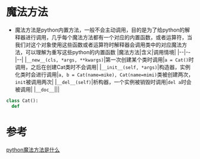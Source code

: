 # 魔法方法
* 魔法方法是python内置方法，一般不会主动调用，目的是为了给python的解释器进行调用，几乎每个魔法方法都有一个对应的内置函数，或者运算符，当我们对这个对象使用这些函数或者运算符时解释器会调用类中的对应魔法方法，可以理解为重写这些python的内置函数
|魔法方法|含义|调用情境|
|--|--|--|
|`__new__(cls, *args, **kwargs)`|第一次创建某个类时调用|`a = Cat()`时调用，之后在创建Cat类时不会调用|
|`__init__(self, *args)`|构造器，实例化类时会进行调用|`a, b = Cat(name=mike), Cat(name=mimi)`类被创建两次，`init`被调用两次|
|`__del__(self)`|析构器，一个实例被销毁时调用|`del a`时会被调用|
|`__doc__`|||
```python
class Cat():
  def
```

# 参考
[python魔法方法是什么](http://www.py.cn/jishu/jichu/12501.html)



